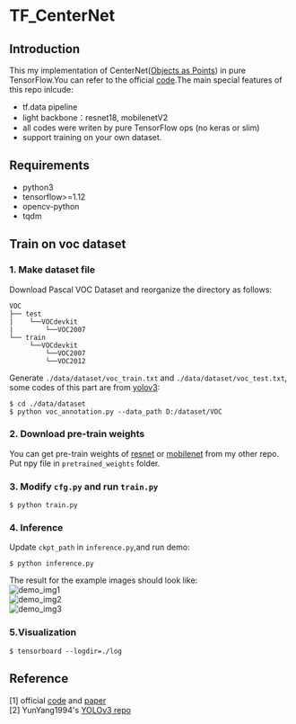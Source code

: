 # TF_CenterNet
## Introduction
This my implementation of CenterNet([Objects as Points](https://arxiv.org/abs/1904.07850)) in pure TensorFlow.You can refer to the official [code](https://github.com/xingyizhou/CenterNet).The main special features of this repo inlcude:
* tf.data pipeline
* light backbone：resnet18, mobilenetV2
* all codes were writen by pure TensorFlow ops (no keras or slim) 
* support training on your own dataset.

## Requirements
* python3
* tensorflow>=1.12
* opencv-python
* tqdm

## Train on voc dataset

### 1. Make dataset file  
Download Pascal VOC Dataset and reorganize the directory as follows:
```
VOC
├── test
|    └──VOCdevkit
|        └──VOC2007
└── train
     └──VOCdevkit
         └──VOC2007
         └──VOC2012
```
Generate `./data/dataset/voc_train.txt` and `./data/dataset/voc_test.txt`, some codes of this part are from [yolov3](https://github.com/YunYang1994/tensorflow-yolov3/blob/master/scripts/voc_annotation.py):  
```
$ cd ./data/dataset
$ python voc_annotation.py --data_path D:/dataset/VOC
```

### 2. Download pre-train weights  
You can get pre-train weights of [resnet](https://github.com/MioChiu/ResNet_TensorFlow) or [mobilenet](https://github.com/MioChiu/MobileNet_V2_TensorFlow) from my other repo.  Put npy file in `pretrained_weights` folder. 

### 3. Modify `cfg.py` and run `train.py`  
```
$ python train.py
```

### 4. Inference  
Update `ckpt_path` in `inference.py`,and run demo:  
```
$ python inference.py
```
The result for the example images should look like:  
![demo_img1](https://github.com/MioChiu/TF_CenterNet/blob/master/img/1.png)  
![demo_img2](https://github.com/MioChiu/TF_CenterNet/blob/master/img/2.png)  
![demo_img3](https://github.com/MioChiu/TF_CenterNet/blob/master/img/3.png)  

### 5.Visualization
```
$ tensorboard --logdir=./log
```

## Reference
[1] official [code](https://github.com/xingyizhou/CenterNet) and [paper](https://arxiv.org/abs/1904.07850)  
[2] YunYang1994's [YOLOv3 repo](https://github.com/YunYang1994/tensorflow-yolov3)
